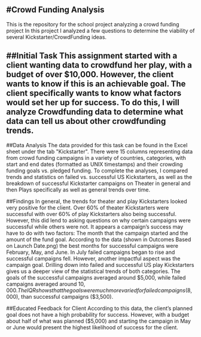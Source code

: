 #Crowd Funding Analysis
---
This is the repository for the school project analyzing a crowd funding project
In this project I analyzed a few questions to determine the viability of several Kickstarter/CrowdFunding ideas. 

##Initial Task 
This assignment started with a client wanting data to crowdfund her play, with a budget of over $10,000. However, the client wants to know if this is an achievable goal. The client specifically wants to know what factors would set her up for success. To do this, I will analyze Crowdfunding data to determine what data can tell us about other crowdfunding trends. 
-
##Data Analysis
The data provided for this task can be found in the Excel sheet under the tab "Kickstarter". There were 15 columns representing data from crowd funding campaigns in a variety of countries, categories, with start and end dates (formatted as UNIX timestamps) and their crowding funding goals vs. pledged funding.
To complete the analyses, I compared trends and statistics on failed vs. successful US Kickstarters, as well as the breakdown of successful Kickstarter campaigns on Theater in general and then Plays specifically as well as general trends over time. 

##Findings
In general, the trends for theater and play Kickstarters looked very positive for the client. 
Over 60% of theater Kickstarters were successful with over 60% of play Kickstarters also being successful. However, this did lend to asking questions on why certain campaigns were successful while others were not.
It appears a campaign’s success may have to do with two factors: The month that the campaign started and the amount of the fund goal. 
According to the data (shown in Outcomes Based on Launch Date.png) the best months for successful campaigns were February, May, and June. In July failed campaigns began to rise and successful campaigns fell. 
However, another impactful aspect was the campaign goal. Drilling down into failed and successful US play Kickstarters gives us a deeper view of the statistical trends of both categories. The goals of the successful campaigns averaged around $5,000, while failed campaigns averaged around $10,000. The IQR shows that the goals were much more varied for failed campaigns ($8,000), than successful campaigns ($3,500). 

##Educated Feedback for Client
According to this data, the client’s planned goal does not have a high probability for success. However, with a budget about half of what was planned ($5,000) and starting the campaign in May or June would present the highest likelihood of success for the client. 

